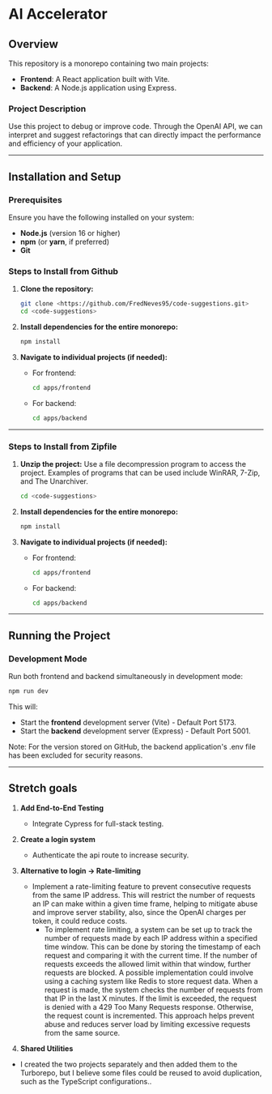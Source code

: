 # AI Accelerator

## Overview

This repository is a monorepo containing two main projects:

- **Frontend**: A React application built with Vite.
- **Backend**: A Node.js application using Express.

### Project Description

Use this project to debug or improve code. Through the OpenAI API, we can interpret and suggest refactorings that can directly impact the performance and efficiency of your application.

---

## Installation and Setup

### Prerequisites

Ensure you have the following installed on your system:

- **Node.js** (version 16 or higher)
- **npm** (or **yarn**, if preferred)
- **Git**

### Steps to Install from Github

1. **Clone the repository:**

   ```bash
   git clone <https://github.com/FredNeves95/code-suggestions.git>
   cd <code-suggestions>
   ```

2. **Install dependencies for the entire monorepo:**

   ```bash
   npm install
   ```

3. **Navigate to individual projects (if needed):**

   - For frontend:
     ```bash
     cd apps/frontend
     ```
   - For backend:
     ```bash
     cd apps/backend
     ```

---

### Steps to Install from Zipfile

1. **Unzip the project:**
   Use a file decompression program to access the project. Examples of programs that can be used include WinRAR, 7-Zip, and The Unarchiver.

   ```bash
   cd <code-suggestions>
   ```

2. **Install dependencies for the entire monorepo:**

   ```bash
   npm install
   ```

3. **Navigate to individual projects (if needed):**

   - For frontend:
     ```bash
     cd apps/frontend
     ```
   - For backend:
     ```bash
     cd apps/backend
     ```

---

## Running the Project

### Development Mode

Run both frontend and backend simultaneously in development mode:

```bash
npm run dev
```

This will:

- Start the **frontend** development server (Vite) - Default Port 5173.
- Start the **backend** development server (Express) - Default Port 5001.

Note: For the version stored on GitHub, the backend application's .env file has been excluded for security reasons.

---

## Stretch goals

1. **Add End-to-End Testing**
   - Integrate Cypress for full-stack testing.
2. **Create a login system**
   - Authenticate the api route to increase security.
3. **Alternative to login -> Rate-limiting**

   - Implement a rate-limiting feature to prevent consecutive requests from the same IP address. This will restrict the number of requests an IP can make within a given time frame, helping to mitigate abuse and improve server stability, also, since the OpenAI charges per token, it could reduce costs.
     - To implement rate limiting, a system can be set up to track the number of requests made by each IP address within a specified time window. This can be done by storing the timestamp of each request and comparing it with the current time. If the number of requests exceeds the allowed limit within that window, further requests are blocked.
       A possible implementation could involve using a caching system like Redis to store request data. When a request is made, the system checks the number of requests from that IP in the last X minutes. If the limit is exceeded, the request is denied with a 429 Too Many Requests response. Otherwise, the request count is incremented.
       This approach helps prevent abuse and reduces server load by limiting excessive requests from the same source.

4. **Shared Utilities**

- I created the two projects separately and then added them to the Turborepo, but I believe some files could be reused to avoid duplication, such as the TypeScript configurations..
